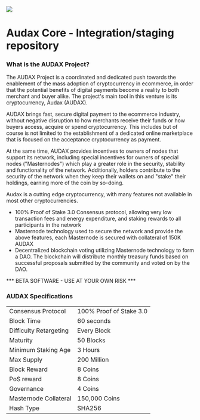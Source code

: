 <img src="https://www.audaxproject.io/img/audax-splash-purplebg-910x359.png">

Audax Core - Integration/staging repository
=====================================

### What is the AUDAX Project?  
The AUDAX Project is a coordinated and dedicated push towards the enablement of the mass adoption of cryptocurrency in ecommerce, in order that the potential benefits of digital payments become a reality to both merchant and buyer alike. The project's main tool in this venture is its cryptocurrency, Audax (AUDAX). 

AUDAX brings fast, secure digital payment to the ecommerce industry, without negative disruption to how merchants receive their funds or how buyers access, acquire or spend cryptocurrency. This includes but of course is not limited to the establishment of a dedicated online marketplace that is focused on the acceptance cryptocurrency as payment.

At the same time, AUDAX provides incentives to owners of nodes that support its network, including special incentives for owners of special nodes ("Masternodes") which play a greater role in the security, stability and functionality of the network. Additionally, holders contribute to the security of the network when they keep their wallets on and "stake" their holdings, earning more of the coin by so-doing.

Audax is a cutting edge cryptocurrency, with many features not available in most other cryptocurrencies.
- 100% Proof of Stake 3.0 Consensus protocol, allowing very low transaction fees and energy expenditure, and staking rewards to all participants in the network
- Masternode technology used to secure the network and provide the above features, each Masternode is secured
  with collateral of 150K AUDAX
- Decentralized blockchain voting utilizing Masternode technology to form a DAO. The blockchain will distribute monthly treasury funds based on successful proposals submitted by the community and voted on by the DAO.

*** BETA SOFTWARE - USE AT YOUR OWN RISK ***

### AUDAX Specifications


|                           |                            |
|---------------------------|----------------------------|
| Consensus Protocol        | 100% Proof of Stake 3.0    |
| Block Time                | 60 seconds                 |
| Difficulty Retargeting    | Every Block                |
| Maturity                  | 50 Blocks                  |
| Minimum Staking Age       | 3 Hours                    |
| Max Supply                | 200 Million                |
| Block Reward              | 8 Coins                    |
| PoS reward                | 8 Coins                    |
| Governance                | 4 Coins                    |
| Masternode Collateral     | 150,000 Coins              |
| Hash Type                 | SHA256                     |


